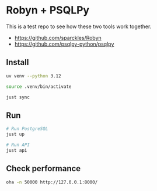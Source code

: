 # Robyn + PSQLPy

This is a test repo to see how these two tools work together.

- https://github.com/sparckles/Robyn
- https://github.com/psqlpy-python/psqlpy

## Install

```bash
uv venv --python 3.12

source .venv/bin/activate

just sync
```

## Run

```bash
# Run PostgreSQL
just up

# Run API
just api
```

## Check performance

```bash
oha -n 50000 http://127.0.0.1:8000/
```
